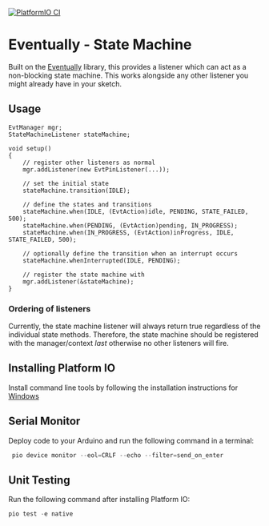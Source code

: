 [![PlatformIO CI](https://github.com/matthewturner/Eventually-StateMachineListener/actions/workflows/platformio.yml/badge.svg)](https://github.com/matthewturner/Eventually-StateMachineListener/actions/workflows/platformio.yml)

# Eventually - State Machine

Built on the [Eventually](https://github.com/matthewturner/Eventually) library, this provides a listener which can act as a non-blocking state machine. This works alongside any other listener you might already have in your sketch.

## Usage

```
EvtManager mgr;
StateMachineListener stateMachine;

void setup()
{
    // register other listeners as normal
    mgr.addListener(new EvtPinListener(...));

    // set the initial state
    stateMachine.transition(IDLE);

    // define the states and transitions
    stateMachine.when(IDLE, (EvtAction)idle, PENDING, STATE_FAILED, 500);
    stateMachine.when(PENDING, (EvtAction)pending, IN_PROGRESS);
    stateMachine.when(IN_PROGRESS, (EvtAction)inProgress, IDLE, STATE_FAILED, 500);

    // optionally define the transition when an interrupt occurs
    stateMachine.whenInterrupted(IDLE, PENDING);

    // register the state machine with
    mgr.addListener(&stateMachine);
}
```

### Ordering of listeners

Currently, the state machine listener will always return true regardless of the individual state methods. Therefore, the state machine should be registered with the manager/context *last* otherwise no other listeners will fire.

## Installing Platform IO

Install command line tools by following the installation instructions for [Windows](https://docs.platformio.org/en/latest/core/installation.html#windows)

## Serial Monitor

Deploy code to your Arduino and run the following command in a terminal:

```powershell
 pio device monitor --eol=CRLF --echo --filter=send_on_enter
```

## Unit Testing

Run the following command after installing Platform IO:

```powershell
pio test -e native
```
